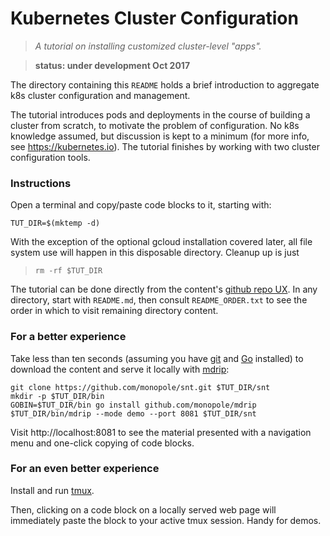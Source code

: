 # Kubernetes Cluster Configuration

> _A tutorial on installing customized cluster-level
> "apps"._

> __status: under development Oct 2017__

The directory containing this `README` holds a brief
introduction to aggregate k8s cluster configuration and
management.

The tutorial introduces pods and deployments in the
course of building a cluster from scratch, to motivate
the problem of configuration.  No k8s knowledge
assumed, but discussion is kept to a minimum (for more
info, see https://kubernetes.io).  The tutorial
finishes by working with two cluster configuration
tools.

### Instructions

Open a terminal and copy/paste code blocks to it,
starting with:

<!-- @makeTutorialWorkingDirectory-->
```
TUT_DIR=$(mktemp -d)
```
With the exception of the optional gcloud installation
covered later, all file system use will happen in
this disposable directory.  Cleanup up is just

> ```
> rm -rf $TUT_DIR
> ```

The tutorial can be done directly from the content's
[github repo UX](https://github.com/monopole/snt).  In
any directory, start with `README.md`, then consult
`README_ORDER.txt` to see the order in which to visit
remaining directory content.

### For a better experience

Take less than ten seconds (assuming you have
[git](https://git-scm.com/downloads) and
[Go](https://golang.org/doc/install) installed) to
download the content and serve it locally with
[mdrip](https://github.com/monopole/mdrip):

```
git clone https://github.com/monopole/snt.git $TUT_DIR/snt
mkdir -p $TUT_DIR/bin
GOBIN=$TUT_DIR/bin go install github.com/monopole/mdrip
$TUT_DIR/bin/mdrip --mode demo --port 8081 $TUT_DIR/snt
```

Visit http://localhost:8081 to see the material
presented with a navigation menu and one-click copying
of code blocks.

### For an even better experience

Install and run [tmux](https://github.com/tmux/tmux/wiki).

Then, clicking on a code block on a locally served web
page will immediately paste the block to your active
tmux session.  Handy for demos.
